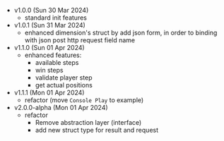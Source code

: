 - v1.0.0 (Sun 30 Mar 2024)
  - standard init features
- v1.0.1 (Sun 31 Mar 2024)
  - enhanced dimension's struct by add json form, in order to binding with json post http request field name
- v1.1.0 (Sun 01 Apr 2024)
  - enhanced features:
    - available steps
    - win steps
    - validate player step
    - get actual positions
- v1.1.1 (Mon 01 Apr 2024)
  - refactor (move `Console Play` to example)
- v2.0.0-alpha (Mon 01 Apr 2024)
  - refactor
    - Remove abstraction layer (interface)
    - add new struct type for result and request